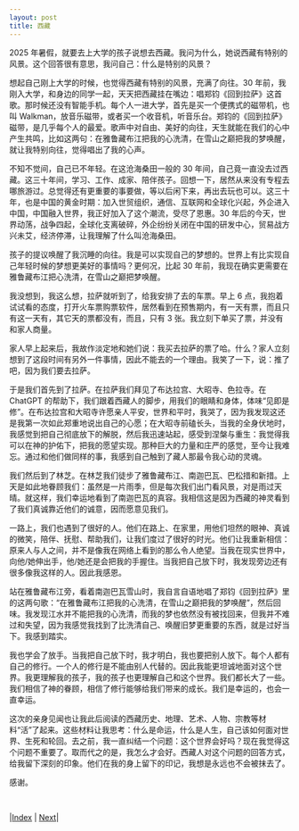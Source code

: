 ```yaml
---
layout: post
title: 西藏
---
```


2025 年暑假，就要去上大学的孩子说想去西藏。我问为什么，她说西藏有特别的风景。这个回答很有意思，我问自己：什么是特别的风景？

想起自己刚上大学的时候，也觉得西藏有特别的风景，充满了向往。30 年前，我刚入大学，和身边的同学一起，天天把西藏挂在嘴边：唱郑钧《回到拉萨》这首歌。那时候还没有智能手机。每个人一进大学，首先是买一个便携式的磁带机，也叫 Walkman，放音乐磁带，或者买一个收音机，听音乐台。郑钧的《回到拉萨》磁带，是几乎每个人的最爱。歌声中对自由、美好的向往，天生就能在我们的心中产生共鸣，比如这两句：在雅鲁藏布江把我的心洗清，在雪山之巅把我的梦唤醒，就让我特别向往，觉得唱出了我的心声。

不知不觉间，自己已不年轻。在这沧海桑田一般的 30 年间，自己竟一直没去过西藏。这三十年间，学习、工作、成家、陪伴孩子。回想一下，居然从来没有专程去哪旅游过。总觉得还有更重要的事要做，等以后闲下来，再出去玩也可以。这三十年，也是中国的黄金时期：加入世贸组织，通信、互联网和全球化兴起，外企进入中国，中国融入世界，我正好加入了这个潮流，受尽了恩惠。30 年后的今天，世界动荡，战争四起，全球化支离破碎，外企纷纷关闭在中国的研发中心，贸易战方兴未艾，经济停滞，让我理解了什么叫沧海桑田。

孩子的提议唤醒了我沉睡的向往。我是可以实现自己的梦想的。世界上有比实现自己年轻时候的梦想更美好的事情吗？更何况，比起 30 年前，我现在确实更需要在雅鲁藏布江把心洗清，在雪山之巅把梦唤醒。

我没想到，我这么想，拉萨就听到了，给我安排了去的车票。早上 6 点，我抱着试试看的态度，打开火车票购票软件，居然看到在预售期内，有一天有票，而且只有这一天有，其它天的票都没有，而且，只有 3 张。我立刻下单买了票，并没有和家人商量。

家人早上起来后，我故作淡定地和她们说：我买去拉萨的票了哈。什么？家人立刻想到了这段时间有另外一件事情，因此不能去的一个理由。我笑了一下，说：推了吧，因为我们要去拉萨。

于是我们首先到了拉萨。在拉萨我们拜见了布达拉宫、大昭寺、色拉寺。在 ChatGPT 的帮助下，我们跟着西藏人的脚步，用我们的眼睛和身体，体味“见即是修”。在布达拉宫和大昭寺许愿亲人平安，世界和平时，我哭了，因为我发现这还是我第一次如此郑重地说出自己的心愿；在大昭寺前磕长头，当我的全身伏地时，我感觉到把自己彻底放下的解脱，然后我迅速站起，感受到涅槃与重生：我觉得我可以在神的护佑下，把我的愿望实现。那种巨大的力量和庄严的感觉，至今让我难忘。通过和他们做同样的事，我感到自己触到了藏人那最令我心动的灵魂。

我们然后到了林芝。在林芝我们徒步了雅鲁藏布江、南迦巴瓦、巴松措和新措。上天是如此地眷顾我们：虽然是一片雨季，但是每次我们出门看风景，对是雨过天晴。就这样，我们幸运地看到了南迦巴瓦的真容。我相信这是因为西藏的神灵看到了我们真诚靠近他们的诚意，因而愿意见我们。

一路上，我们也遇到了很好的人。他们在路上、在家里，用他们坦然的眼神、真诚的微笑，陪伴、抚慰、帮助我们，让我们度过了很好的时光。他们让我重新相信：原来人与人之间，并不是像我在网络上看到的那么令人绝望。当我在现实世界中，向他/她伸出手，他/她还是会把我的手握住。当我把自己放下时，我发现旁边还有很多像我这样的人。因此我感恩。

站在雅鲁藏布江旁，看着南迦巴瓦雪山时，我自言自语地唱了郑钧《回到拉萨》里的这两句歌：“在雅鲁藏布江把我的心洗清，在雪山之巅把我的梦唤醒”，然后回味。我发现江水并不能把我的心洗清，而我的梦也依然没有被找回来，但我并不难过和失望，因为我感觉我找到了比洗清自己、唤醒旧梦更重要的东西，就是过好当下。我感到踏实。

我也学会了放手。当我把自己放下时，我才明白，我也要把别人放下。每个人都有自己的修行。一个人的修行是不能由别人代替的。因此我能更坦诚地面对这个世界。我更理解我的孩子，我的孩子也更理解自己和这个世界。我们都长大了一些。我们相信了神的眷顾，相信了修行能够给我们带来的成长。我们是幸运的，也会一直幸运。

这次的亲身见闻也让我此后阅读的西藏历史、地理、艺术、人物、宗教等材料“活”了起来。这些材料让我思考：什么是命运，什么是人生，自己该如何面对世界、生死和轮回。去之前，我一直纠结一个问题：这个世界会好吗？现在我觉得这个问题不重要了。取而代之的是，我怎么才会好。西藏人对这个问题的回答方式，给我留下深刻的印象。他们在我的身上留下的印记，我想是永远也不会被抹去了。

感谢。

<br/>

|[Index](./) | [Next](3-lasa/2-arrive)|
